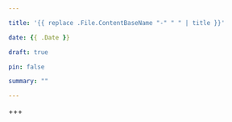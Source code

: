```yaml
---

title: '{{ replace .File.ContentBaseName "-" " " | title }}'

date: {{ .Date }}

draft: true

pin: false

summary: ""

---
```


+++


